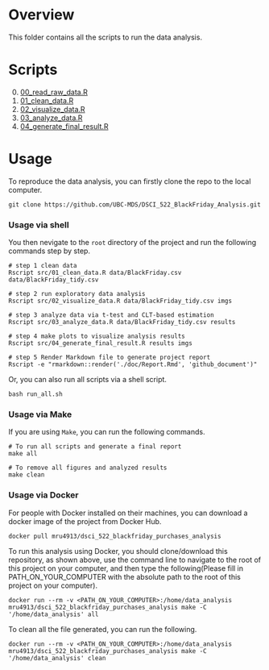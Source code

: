 # Overview 

This folder contains all the scripts to run the data analysis.

# Scripts

0. [00_read_raw_data.R](./00_read_raw_data.R)
1. [01_clean_data.R](./01_clean_data.R)
2. [02_visualize_data.R](./02_visualize_data.R)
3. [03_analyze_data.R](./03_analyze_data.R)
4. [04_generate_final_result.R](./04_generate_final_result.R)

# Usage

To reproduce the data analysis, you can firstly clone the repo to the local computer. 

```
git clone https://github.com/UBC-MDS/DSCI_522_BlackFriday_Analysis.git
```

### Usage via shell

You then nevigate to the `root` directory of the project and run the following commands step by step.
```
# step 1 clean data
Rscript src/01_clean_data.R data/BlackFriday.csv data/BlackFriday_tidy.csv

# step 2 run exploratory data analysis
Rscript src/02_visualize_data.R data/BlackFriday_tidy.csv imgs

# step 3 analyze data via t-test and CLT-based estimation
Rscript src/03_analyze_data.R data/BlackFriday_tidy.csv results

# step 4 make plots to visualize analysis results
Rscript src/04_generate_final_result.R results imgs

# step 5 Render Markdown file to generate project report
Rscript -e "rmarkdown::render('./doc/Report.Rmd', 'github_document')"
```

Or, you can also run all scripts via a shell script.

```
bash run_all.sh
```

### Usage via Make

If you are using `Make`, you can run the following commands.
```
# To run all scripts and generate a final report 
make all
```

```
# To remove all figures and analyzed results
make clean
```

### Usage via Docker


For people with Docker installed on their machines, you can download a docker image of the project from Docker Hub.

```
docker pull mru4913/dsci_522_blackfriday_purchases_analysis
```

To run this analysis using Docker, you should clone/download this repository, as shown above, use the command line to navigate to the root of this project on your computer, and then type the following(Please fill in PATH_ON_YOUR_COMPUTER with the absolute path to the root of this project on your computer).

```
docker run --rm -v <PATH_ON_YOUR_COMPUTER>:/home/data_analysis mru4913/dsci_522_blackfriday_purchases_analysis make -C '/home/data_analysis' all
```

To clean all the file generated, you can run the following.
```
docker run --rm -v <PATH_ON_YOUR_COMPUTER>:/home/data_analysis mru4913/dsci_522_blackfriday_purchases_analysis make -C '/home/data_analysis' clean
```